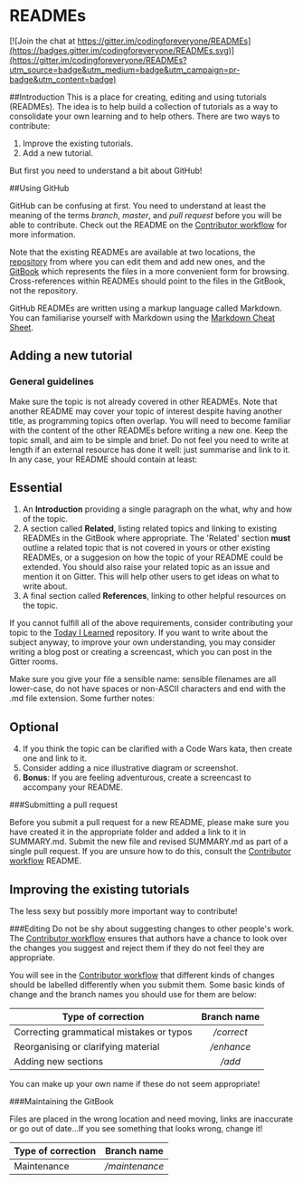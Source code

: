 # READMEs

[![Join the chat at https://gitter.im/codingforeveryone/READMEs](https://badges.gitter.im/codingforeveryone/READMEs.svg)](https://gitter.im/codingforeveryone/READMEs?utm_source=badge&utm_medium=badge&utm_campaign=pr-badge&utm_content=badge)

##Introduction
This is a place for creating, editing and using tutorials (READMEs). The idea is to help build a collection of tutorials as a way to consolidate your own learning and to help others. There are two ways to contribute:

1. Improve the existing tutorials.
2. Add a new tutorial.

But first you need to understand a bit about GitHub!

##Using GitHub

GitHub can be confusing at first. You need to understand at least the meaning of the terms *branch*, *master*, and *pull request* before you will be able to contribute. Check out the README on the [Contributor workflow](#tobeadded) for more information.

Note that the existing READMEs are available at two locations, the [repository](https://github.com/codingforeveryone/READMEs) from where you can edit them and add new ones, and the [GitBook](http://codingforeveryone.foundersandcoders.org/index.html) which represents the files in a more convenient form for browsing. Cross-references within READMEs should point to the files in the GitBook, not the repository.

GitHub READMEs are written using a markup language called Markdown. You can familiarise yourself with Markdown using the [Markdown Cheat Sheet](http://codingforeveryone.foundersandcoders.org/programmer-skills/markdown-cheat-sheet.html).

## Adding a new tutorial

### General guidelines
Make sure the topic is not already covered in other READMEs. Note that another README may cover your topic of interest despite having another title, as programming topics often overlap.  You will need to become familiar with the content of the other READMEs before writing a new one.  Keep the topic small, and aim to be simple and brief. Do not feel you need to write at length if an external resource has done it well: just summarise and link to it. In any case, your README should contain at least:

## Essential
1. An **Introduction** providing a single paragraph on the what, why and how of the topic.
2. A section called **Related**, listing related topics and linking to existing READMEs in the GitBook where appropriate. The 'Related' section **must** outline a related topic that is not covered in yours or other existing READMEs, or a suggesion on how the topic of your README could be extended. You should also raise your related topic as an issue and mention it on Gitter.  This will help other users to get ideas on what to write about.
3. A final section called **References**, linking to other helpful resources on the topic.

If you cannot fulfill all of the above requirements, consider contributing your topic to the [Today I Learned](https://github.com/codingforeveryone/today-i-learned) repository.  If you want to write about the subject anyway, to improve your own understanding, you may consider writing a blog post or creating a screencast, which you can post in the Gitter rooms.

Make sure you give your file a sensible name: sensible filenames are all lower-case, do not have spaces or non-ASCII characters and end with the .md file extension. Some further notes:

## Optional
4. If you think the topic can be clarified with a Code Wars kata, then create one and link to it.
5. Consider adding a nice illustrative diagram or screenshot.
6. **Bonus**: If you are feeling adventurous, create a screencast to accompany your README.

###Submitting a pull request

Before you submit a pull request for a new README, please make sure you have created it in the appropriate folder and added a link to it in SUMMARY.md. Submit the new file and revised SUMMARY.md as part of a single pull request. If you are unsure how to do this, consult the [Contributor workflow](#tobeadded) README.

## Improving the existing tutorials

The less sexy but possibly more important way to contribute!

###Editing
Do not be shy about suggesting changes to other people's work. The [Contributor workflow](#tobeadded) ensures that authors have a chance to look over the changes you suggest and reject them if they do not feel they are appropriate.

You will see in the [Contributor workflow](#tobeadded) that different kinds of changes should be labelled differently when you submit them. Some basic kinds of change and the branch names you should use for them are below:


|Type of correction|Branch name|
|----------------|:-------------:|
|Correcting grammatical mistakes or typos|*/correct*|
|Reorganising or clarifying material|*/enhance*|
|Adding new sections|*/add*|

You can make up your own name if these do not seem appropriate!

###Maintaining the GitBook

Files are placed in the wrong location and need moving, links are inaccurate or go out of date...If you see something that looks wrong, change it!

|Type of correction|Branch name|
|----------------|:-------------:|
|Maintenance|*/maintenance*|
